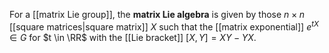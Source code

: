 For a [[matrix Lie group]], the **matrix Lie algebra** is given by those $n \times n$ [[square matrices|square matrix]] $X$ such that the [[matrix exponential]] $e^{tX} \in G$ for $t \in \RR$ with the [[Lie bracket]] $[X,Y]=XY-YX$. 
